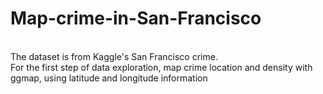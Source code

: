 # Map-crime-in-San-Francisco
<br>
The dataset is from Kaggle's San Francisco crime. 
<br>
For the first step of data exploration, map crime location and density with ggmap, using latitude and longitude information
